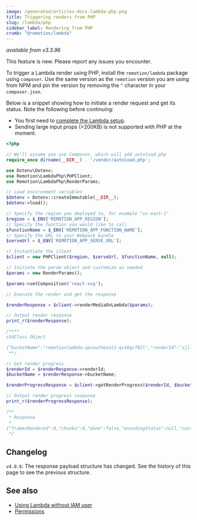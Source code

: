```yaml
---
image: /generated/articles-docs-lambda-php.png
title: Triggering renders from PHP
slug: /lambda/php
sidebar_label: Rendering from PHP
crumb: "@remotion/lambda"
---
```


_available from v3.3.96_

<ExperimentalBadge>
This feature is new. Please report any issues you encounter.
</ExperimentalBadge>

To trigger a Lambda render using PHP, install the `remotion/lambda` package using `composer`. Use the same version as the `remotion` version you are using from NPM and pin the version by removing the `^` character in your `composer.json`.

Below is a snippet showing how to initiate a render request and get its status. Note the following before continuing:

- You first need to [complete the Lambda setup](/docs/lambda/setup).
- Sending large input props (>200KB) is not supported with PHP at the moment.

```php title="render.php"
<?php

// We'll assume you use Composer, which will add autoload.php
require_once dirname(__DIR__) . '/vendor/autoload.php';

use Dotenv\Dotenv;
use Remotion\LambdaPhp\PHPClient;
use Remotion\LambdaPhp\RenderParams;

// Load environment variables
$dotenv = Dotenv::createImmutable(__DIR__);
$dotenv->load();

// Specify the region you deployed to, for example "us-east-1"
$region = $_ENV['REMOTION_APP_REGION'];
// Specify the function you would like to call
$functionName = $_ENV['REMOTION_APP_FUNCTION_NAME'];
// Specify the URL to your Webpack bundle
$serveUrl = $_ENV['REMOTION_APP_SERVE_URL'];

// Instantiate the client
$client = new PHPClient($region, $serveUrl, $functionName, null);

// Initiate the param object and customize as needed
$params = new RenderParams();

$params->setComposition('react-svg');

// Execute the render and get the response

$renderResponse = $client->renderMediaOnLambda($params);

// Output render response
print_r($renderResponse);

/****
stdClass Object

{"bucketName":"remotionlambda-apsoutheast2-qv16gcf02l","renderId":"zjllgavb07"}
 **/

// Get render progress
$renderId = $renderResponse->renderId;
$bucketName = $renderResponse->bucketName;

$renderProgressResponse = $client->getRenderProgress($renderId, $bucketName);

// Output render progress response
print_r($renderProgressResponse);

/**
 * Response
 *
{"framesRendered":0,"chunks":0,"done":false,"encodingStatus":null,"costs":{"accruedSoFar":0,"displayCost":"<$0.001","currency":"USD","disclaimer":"Estimated cost only. Does not include charges for other AWS services."},"renderId":"61j7un13i1","renderMetadata":null,"bucket":"remotionlambda-apsoutheast2-xxxx","outputFile":null,"timeToFinish":null,"errors":[],"fatalErrorEncountered":false,"currentTime":1685605900279,"renderSize":22,"lambdasInvoked":0,"cleanup":null,"timeToFinishChunks":null,"overallProgress":0,"retriesInfo":[],"outKey":null,"outBucket":null,"mostExpensiveFrameRanges":null,"timeToEncode":null,"outputSizeInBytes":null}
 */

```

## Changelog

`v4.0.6`: The response payload structure has changed. See the history of this page to see the previous structure.

## See also

- [Using Lambda without IAM user](/docs/lambda/without-iam)
- [Permissions](/docs/lambda/permissions)
